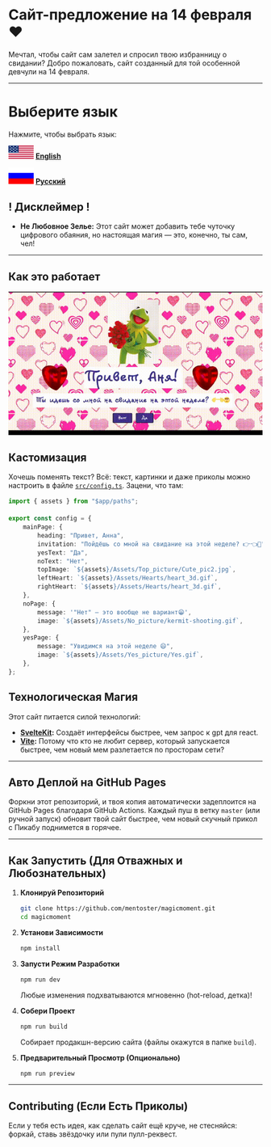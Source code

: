 # Сайт-предложение на 14 февраля ❤️

Мечтал, чтобы сайт сам залетел и спросил твою избранницу о свидании? Добро пожаловать, сайт созданный для той особенной девчули на 14 февраля.

---
# Выберите язык

Нажмите, чтобы выбрать язык:

[<img src="assets/eaglesss.png" alt="English" width="50" />](README.md)
**[English](README.md)**

[<img src="assets/nashslonyara.png" alt="Русский" width="50" />](RUREADME.md)
**[Русский](RUREADME.md)**

## ! Дисклеймер !

- **Не Любовное Зелье:**
  Этот сайт может добавить тебе чуточку цифрового обаяния, но настоящая магия — это, конечно, ты сам, чел!

---

## Как это работает

[<img src="assets/rushowcase.gif" alt="showcase"  />](https://mentoster.github.io/Ask-girl-to-date/)
## Кастомизация

Хочешь поменять текст? Всё: текст, картинки и даже приколы можно настроить в файле [`src/config.ts`](src/config.ts). Зацени, что там:

```ts
import { assets } from "$app/paths";

export const config = {
	mainPage: {
		heading: "Привет, Анна",
		invitation: "Пойдёшь со мной на свидание на этой неделе? 👉👈🥺",
		yesText: "Да",
		noText: "Нет",
		topImage: `${assets}/Assets/Top_picture/Cute_pic2.jpg`,
		leftHeart: `${assets}/Assets/Hearts/heart_3d.gif`,
		rightHeart: `${assets}/Assets/Hearts/heart_3d.gif`,
	},
	noPage: {
		message: '"Нет" – это вообще не вариант😁',
		image: `${assets}/Assets/No_picture/kermit-shooting.gif`,
	},
	yesPage: {
		message: "Увидимся на этой неделе 😄",
		image: `${assets}/Assets/Yes_picture/Yes.gif`,
	},
};
```
## Технологическая Магия

Этот сайт питается силой технологий:
- **[SvelteKit](https://kit.svelte.dev):** Создаёт интерфейсы быстрее, чем запрос к gpt для react.
- **[Vite](https://vitejs.dev):** Потому что кто не любит сервер, который запускается быстрее, чем новый мем разлетается по просторам сети?

---

## Авто Деплой на GitHub Pages

Форкни этот репозиторий, и твоя копия автоматически задеплоится на GitHub Pages благодаря GitHub Actions. Каждый пуш в ветку `master` (или ручной запуск) обновит твой сайт быстрее, чем новый скучный прикол с Пикабу поднимется в горячее.

---

## Как Запустить (Для Отважных и Любознательных)


1. **Клонируй Репозиторий**
   ```bash
   git clone https://github.com/mentoster/magicmoment.git
   cd magicmoment
   ```

2. **Установи Зависимости**
   ```bash
   npm install
   ```

3. **Запусти Режим Разработки**
   ```bash
   npm run dev
   ```
   Любые изменения подхватываются мгновенно (hot-reload, детка)!

4. **Собери Проект**
   ```bash
   npm run build
   ```
   Собирает продакшн-версию сайта (файлы окажутся в папке `build`).

5. **Предварительный Просмотр (Опционально)**
   ```bash
   npm run preview
   ```
---

## Contributing (Если Есть Приколы)

Если у тебя есть идея, как сделать сайт ещё круче, не стесняйся: форкай, ставь звёздочку или пули пулл-реквест.
